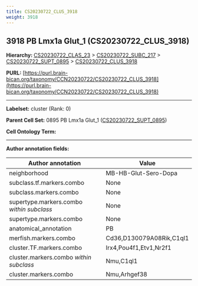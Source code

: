 ```yaml
---
title: CS20230722_CLUS_3918
weight: 3918
---
```

## 3918 PB Lmx1a Glut_1 (CS20230722_CLUS_3918)
<b>Hierarchy: </b>
[CS20230722_CLAS_23](../CS20230722_CLAS_23) >
[CS20230722_SUBC_217](../CS20230722_SUBC_217) >
[CS20230722_SUPT_0895](../CS20230722_SUPT_0895) >
[CS20230722_CLUS_3918](../CS20230722_CLUS_3918)

**PURL:** [https://purl.brain-bican.org/taxonomy/CCN20230722/CS20230722_CLUS_3918](https://purl.brain-bican.org/taxonomy/CCN20230722/CS20230722_CLUS_3918)

---


**Labelset:** cluster (Rank: 0)

**Parent Cell Set:** 0895 PB Lmx1a Glut_1 ([CS20230722_SUPT_0895](../CS20230722_SUPT_0895))



**Cell Ontology Term:** 

[MARKER GENES.]: #


---

[TRANSFERRED ANNOTATIONS.]: #


[AUTHOR ANNOTATION FIELDS.]: #


**Author annotation fields:**

| Author annotation | Value |
|-------------------|-------|
|neighborhood|MB-HB-Glut-Sero-Dopa|
|subclass.tf.markers.combo|None|
|subclass.markers.combo|None|
|supertype.markers.combo _within subclass_|None|
|supertype.markers.combo|None|
|anatomical_annotation|PB|
|merfish.markers.combo|Cd36,D130079A08Rik,C1ql1|
|cluster.TF.markers.combo|Irx4,Pou4f1,Etv1,Nr2f1|
|cluster.markers.combo _within subclass_|Nmu,C1ql1|
|cluster.markers.combo|Nmu,Arhgef38|
